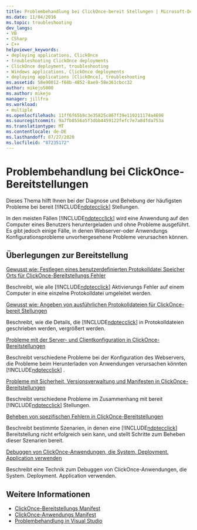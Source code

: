 ```yaml
---
title: Problembehandlung bei ClickOnce-bereit Stellungen | Microsoft-Dokumentation
ms.date: 11/04/2016
ms.topic: troubleshooting
dev_langs:
- VB
- CSharp
- C++
helpviewer_keywords:
- deploying applications, ClickOnce
- troubleshooting ClickOnce deployments
- ClickOnce deployment, troubleshooting
- Windows applications, ClickOnce deployments
- deploying applications [ClickOnce], troubleshooting
ms.assetid: 58e90012-f68b-4852-8ae9-58e361cbcc32
author: mikejo5000
ms.author: mikejo
manager: jillfra
ms.workload:
- multiple
ms.openlocfilehash: 11ff6f65b9c3e35825c867f39e119211174a4698
ms.sourcegitcommit: 9a7fb8556a5f3dbb4459122fefc7e7a8dfda753a
ms.translationtype: MT
ms.contentlocale: de-DE
ms.lasthandoff: 07/27/2020
ms.locfileid: "87235172"
---
```

# <a name="troubleshoot-clickonce-deployments"></a>Problembehandlung bei ClickOnce-Bereitstellungen
Dieses Thema hilft Ihnen bei der Diagnose und Behebung der häufigsten Probleme bei bereit [!INCLUDE[ndptecclick](../deployment/includes/ndptecclick_md.md)] Stellungen.

 In den meisten Fällen [!INCLUDE[ndptecclick](../deployment/includes/ndptecclick_md.md)] wird eine Anwendung auf den Computer eines Benutzers heruntergeladen und ohne Probleme ausgeführt. Es gibt jedoch einige Fälle, in denen Webserver-oder Anwendungs Konfigurationsprobleme unvorhergesehene Probleme verursachen können.

## <a name="deployment-considerations"></a>Überlegungen zur Bereitstellung

 [Gewusst wie: Festlegen eines benutzerdefinierten Protokolldatei Speicher Orts für ClickOnce-Bereitstellungs Fehler](../deployment/how-to-set-a-custom-log-file-location-for-clickonce-deployment-errors.md)

 Beschreibt, wie alle [!INCLUDE[ndptecclick](../deployment/includes/ndptecclick_md.md)] Aktivierungs Fehler auf einem Computer in eine einzelne Protokolldatei umgeleitet werden.

 [Gewusst wie: Angeben von ausführlichen Protokolldateien für ClickOnce-bereit Stellungen](../deployment/how-to-specify-verbose-log-files-for-clickonce-deployments.md)

 Beschreibt, wie die Details, die [!INCLUDE[ndptecclick](../deployment/includes/ndptecclick_md.md)] in Protokolldateien geschrieben werden, vergrößert werden.

 [Probleme mit der Server- und Clientkonfiguration in ClickOnce-Bereitstellungen](../deployment/server-and-client-configuration-issues-in-clickonce-deployments.md)

 Beschreibt verschiedene Probleme bei der Konfiguration des Webservers, die Probleme beim Herunterladen von Anwendungen verursachen könnten [!INCLUDE[ndptecclick](../deployment/includes/ndptecclick_md.md)] .

 [Probleme mit Sicherheit, Versionsverwaltung und Manifesten in ClickOnce-Bereitstellungen](../deployment/security-versioning-and-manifest-issues-in-clickonce-deployments.md)

 Beschreibt verschiedene Probleme im Zusammenhang mit bereit [!INCLUDE[ndptecclick](../deployment/includes/ndptecclick_md.md)] Stellungen.

 [Beheben von spezifischen Fehlern in ClickOnce-Bereitstellungen](../deployment/troubleshooting-specific-errors-in-clickonce-deployments.md)

 Beschreibt bestimmte Szenarien, in denen eine [!INCLUDE[ndptecclick](../deployment/includes/ndptecclick_md.md)] Bereitstellung nicht erfolgreich sein kann, und stellt Schritte zum Beheben dieser Szenarien bereit.

 [Debuggen von ClickOnce-Anwendungen, die System. Deployment. Application verwenden](../deployment/debugging-clickonce-applications-that-use-system-deployment-application.md)

 Beschreibt eine Technik zum Debuggen von ClickOnce-Anwendungen, die System. Deployment. Application verwenden.

## <a name="see-also"></a>Weitere Informationen

- [ClickOnce-Bereitstellungs Manifest](../deployment/clickonce-deployment-manifest.md)
- [ClickOnce-Anwendungs Manifest](../deployment/clickonce-application-manifest.md)
- [Problembehandlung in Visual Studio](/troubleshoot/visualstudio/welcome-visual-studio/)